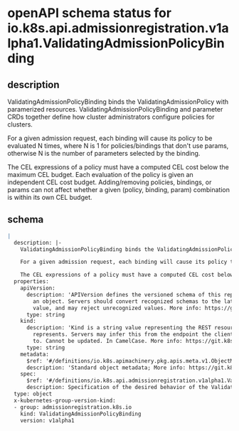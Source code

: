 # openAPI schema status for io.k8s.api.admissionregistration.v1alpha1.ValidatingAdmissionPolicyBinding

## description

ValidatingAdmissionPolicyBinding binds the ValidatingAdmissionPolicy with paramerized resources. ValidatingAdmissionPolicyBinding and parameter CRDs together define how cluster administrators configure policies for clusters.

For a given admission request, each binding will cause its policy to be evaluated N times, where N is 1 for policies/bindings that don't use params, otherwise N is the number of parameters selected by the binding.

The CEL expressions of a policy must have a computed CEL cost below the maximum CEL budget. Each evaluation of the policy is given an independent CEL cost budget. Adding/removing policies, bindings, or params can not affect whether a given (policy, binding, param) combination is within its own CEL budget.

## schema

```yaml
|
  description: |-
    ValidatingAdmissionPolicyBinding binds the ValidatingAdmissionPolicy with paramerized resources. ValidatingAdmissionPolicyBinding and parameter CRDs together define how cluster administrators configure policies for clusters.

    For a given admission request, each binding will cause its policy to be evaluated N times, where N is 1 for policies/bindings that don't use params, otherwise N is the number of parameters selected by the binding.

    The CEL expressions of a policy must have a computed CEL cost below the maximum CEL budget. Each evaluation of the policy is given an independent CEL cost budget. Adding/removing policies, bindings, or params can not affect whether a given (policy, binding, param) combination is within its own CEL budget.
  properties:
    apiVersion:
      description: 'APIVersion defines the versioned schema of this representation of
        an object. Servers should convert recognized schemas to the latest internal
        value, and may reject unrecognized values. More info: https://git.k8s.io/community/contributors/devel/sig-architecture/api-conventions.md#resources'
      type: string
    kind:
      description: 'Kind is a string value representing the REST resource this object
        represents. Servers may infer this from the endpoint the client submits requests
        to. Cannot be updated. In CamelCase. More info: https://git.k8s.io/community/contributors/devel/sig-architecture/api-conventions.md#types-kinds'
      type: string
    metadata:
      $ref: '#/definitions/io.k8s.apimachinery.pkg.apis.meta.v1.ObjectMeta'
      description: 'Standard object metadata; More info: https://git.k8s.io/community/contributors/devel/sig-architecture/api-conventions.md#metadata.'
    spec:
      $ref: '#/definitions/io.k8s.api.admissionregistration.v1alpha1.ValidatingAdmissionPolicyBindingSpec'
      description: Specification of the desired behavior of the ValidatingAdmissionPolicyBinding.
  type: object
  x-kubernetes-group-version-kind:
  - group: admissionregistration.k8s.io
    kind: ValidatingAdmissionPolicyBinding
    version: v1alpha1

```
